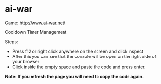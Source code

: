 # ai-war

Game: http://www.ai-war.net/

Cooldown Timer Management

Steps:

- Press f12 or right click anywhere on the screen and click inspect
- After this you can see that the console will be open on the right side of your browser
- Click inside the empty space and paste the code and press enter.

<strong>Note: If you refresh the page you will need to copy the code again.</strong>
